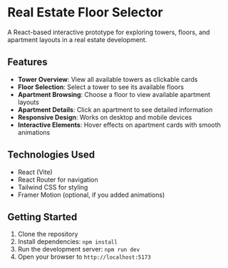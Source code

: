 # Real Estate Floor Selector

A React-based interactive prototype for exploring towers, floors, and apartment layouts in a real estate development.

## Features

- **Tower Overview**: View all available towers as clickable cards
- **Floor Selection**: Select a tower to see its available floors
- **Apartment Browsing**: Choose a floor to view available apartment layouts
- **Apartment Details**: Click an apartment to see detailed information
- **Responsive Design**: Works on desktop and mobile devices
- **Interactive Elements**: Hover effects on apartment cards with smooth animations

## Technologies Used

- React (Vite)
- React Router for navigation
- Tailwind CSS for styling
- Framer Motion (optional, if you added animations)


## Getting Started

1. Clone the repository
2. Install dependencies: `npm install`
3. Run the development server: `npm run dev`
4. Open your browser to `http://localhost:5173`


